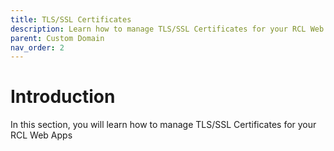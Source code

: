 ```yaml
---
title: TLS/SSL Certificates
description: Learn how to manage TLS/SSL Certificates for your RCL Web Apps
parent: Custom Domain
nav_order: 2
---
```


# Introduction

In this section, you will learn how to manage TLS/SSL Certificates for your RCL Web Apps